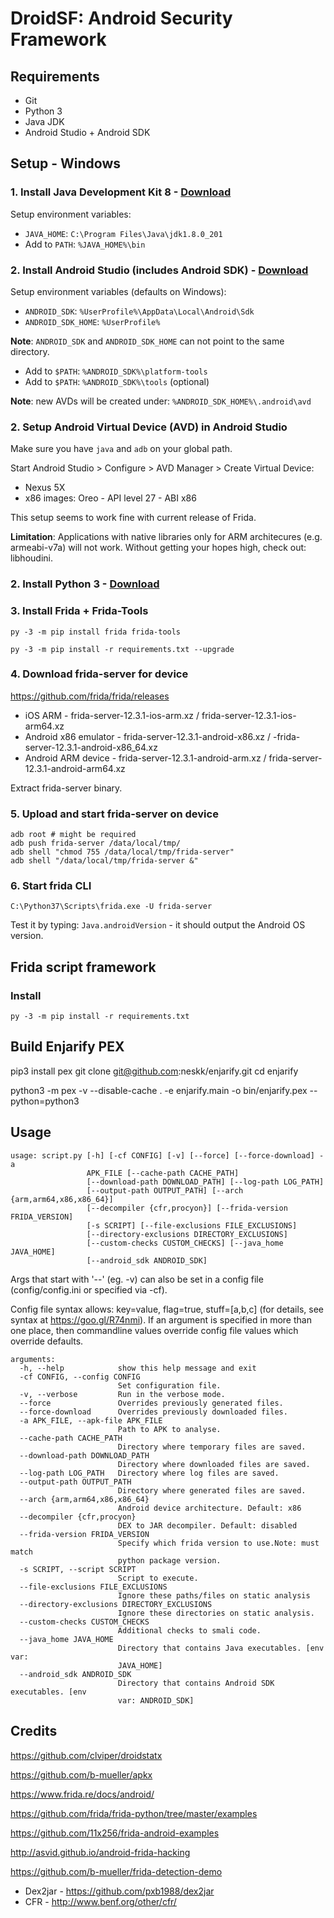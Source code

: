 # DroidSF: Android Security Framework

## Requirements
- Git
- Python 3
- Java JDK
- Android Studio + Android SDK

## Setup - Windows

### 1. Install Java Development Kit 8 - [Download](https://www.oracle.com/technetwork/java/javase/downloads/jdk8-downloads-2133151.html)

Setup environment variables:
- `JAVA_HOME`: `C:\Program Files\Java\jdk1.8.0_201`
- Add to `PATH`: `%JAVA_HOME%\bin`

### 2. Install Android Studio (includes Android SDK) - [Download](https://developer.android.com/studio/)

Setup environment variables (defaults on Windows):
- `ANDROID_SDK`: `%UserProfile%\AppData\Local\Android\Sdk`
- `ANDROID_SDK_HOME`: `%UserProfile%`

**Note**: `ANDROID_SDK` and `ANDROID_SDK_HOME` can not point to the same directory.

- Add to `$PATH`: `%ANDROID_SDK%\platform-tools`
- Add to `$PATH`: `%ANDROID_SDK%\tools` (optional)

**Note**: new AVDs will be created under: `%ANDROID_SDK_HOME%\.android\avd`


### 2. Setup Android Virtual Device (AVD) in Android Studio

Make sure you have `java` and `adb` on your global path.

Start Android Studio > Configure > AVD Manager > Create Virtual Device:
 - Nexus 5X
 - x86 images: Oreo - API level 27 - ABI x86

This setup seems to work fine with current release of Frida.

**Limitation**: Applications with native libraries only for ARM architecures (e.g. armeabi-v7a) will not work. Without getting your hopes high, check out: libhoudini.

### 2. Install Python 3 - [Download](https://www.python.org/downloads/)

### 3. Install Frida + Frida-Tools
```
py -3 -m pip install frida frida-tools
```

```
py -3 -m pip install -r requirements.txt --upgrade
```

### 4. Download frida-server for device

https://github.com/frida/frida/releases

- iOS ARM - frida-server-12.3.1-ios-arm.xz / frida-server-12.3.1-ios-arm64.xz
- Android x86 emulator - frida-server-12.3.1-android-x86.xz / -frida-server-12.3.1-android-x86_64.xz
- Android ARM device - frida-server-12.3.1-android-arm.xz / frida-server-12.3.1-android-arm64.xz

Extract frida-server binary.

### 5. Upload and start frida-server on device

```
adb root # might be required
adb push frida-server /data/local/tmp/
adb shell "chmod 755 /data/local/tmp/frida-server"
adb shell "/data/local/tmp/frida-server &"
```

### 6. Start frida CLI
```
C:\Python37\Scripts\frida.exe -U frida-server
```
Test it by typing: `Java.androidVersion` - it should output the Android OS version.

## Frida script framework

### Install

```
py -3 -m pip install -r requirements.txt
```

## Build Enjarify PEX

pip3 install pex
git clone git@github.com:neskk/enjarify.git
cd enjarify

python3 -m pex -v --disable-cache . -e enjarify.main -o bin/enjarify.pex --python=python3

## Usage

```
usage: script.py [-h] [-cf CONFIG] [-v] [--force] [--force-download] -a
                 APK_FILE [--cache-path CACHE_PATH]
                 [--download-path DOWNLOAD_PATH] [--log-path LOG_PATH]
                 [--output-path OUTPUT_PATH] [--arch {arm,arm64,x86,x86_64}]
                 [--decompiler {cfr,procyon}] [--frida-version FRIDA_VERSION]
                 [-s SCRIPT] [--file-exclusions FILE_EXCLUSIONS]
                 [--directory-exclusions DIRECTORY_EXCLUSIONS]
                 [--custom-checks CUSTOM_CHECKS] [--java_home JAVA_HOME]
                 [--android_sdk ANDROID_SDK]
```
Args that start with '--' (eg. -v) can also be set in a config file (config/config.ini or specified via -cf).

Config file syntax allows: key=value, flag=true, stuff=[a,b,c] (for details, see syntax at https://goo.gl/R74nmi).
If an argument is specified in more than one place, then commandline values override config file values which override defaults.

```
arguments:
  -h, --help            show this help message and exit
  -cf CONFIG, --config CONFIG
                        Set configuration file.
  -v, --verbose         Run in the verbose mode.
  --force               Overrides previously generated files.
  --force-download      Overrides previously downloaded files.
  -a APK_FILE, --apk-file APK_FILE
                        Path to APK to analyse.
  --cache-path CACHE_PATH
                        Directory where temporary files are saved.
  --download-path DOWNLOAD_PATH
                        Directory where downloaded files are saved.
  --log-path LOG_PATH   Directory where log files are saved.
  --output-path OUTPUT_PATH
                        Directory where generated files are saved.
  --arch {arm,arm64,x86,x86_64}
                        Android device architecture. Default: x86
  --decompiler {cfr,procyon}
                        DEX to JAR decompiler. Default: disabled
  --frida-version FRIDA_VERSION
                        Specify which frida version to use.Note: must match
                        python package version.
  -s SCRIPT, --script SCRIPT
                        Script to execute.
  --file-exclusions FILE_EXCLUSIONS
                        Ignore these paths/files on static analysis
  --directory-exclusions DIRECTORY_EXCLUSIONS
                        Ignore these directories on static analysis.
  --custom-checks CUSTOM_CHECKS
                        Additional checks to smali code.
  --java_home JAVA_HOME
                        Directory that contains Java executables. [env var:
                        JAVA_HOME]
  --android_sdk ANDROID_SDK
                        Directory that contains Android SDK executables. [env
                        var: ANDROID_SDK]
```

## Credits

https://github.com/clviper/droidstatx

https://github.com/b-mueller/apkx

https://www.frida.re/docs/android/

https://github.com/frida/frida-python/tree/master/examples

https://github.com/11x256/frida-android-examples

http://asvid.github.io/android-frida-hacking

https://github.com/b-mueller/frida-detection-demo

- Dex2jar - https://github.com/pxb1988/dex2jar
- CFR - http://www.benf.org/other/cfr/
